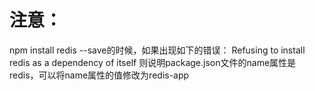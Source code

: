 # 注意：
npm install redis --save的时候，如果出现如下的错误：
Refusing to install redis as a dependency of itself
则说明package.json文件的name属性是redis，可以将name属性的值修改为redis-app